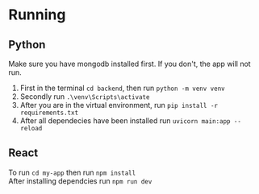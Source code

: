 # Running

## Python

Make sure you have mongodb installed first. If you don't, the app will not run.

1. First in the terminal `cd backend`, then run `python -m venv venv`
2. Secondly run `.\venv\Scripts\activate`
3. After you are in the virtual environment, run `pip install -r requirements.txt`
4. After all dependecies have been installed run `uvicorn main:app --reload`

## React

To run `cd my-app` then run `npm install`  
After installing dependcies run `npm run dev`
